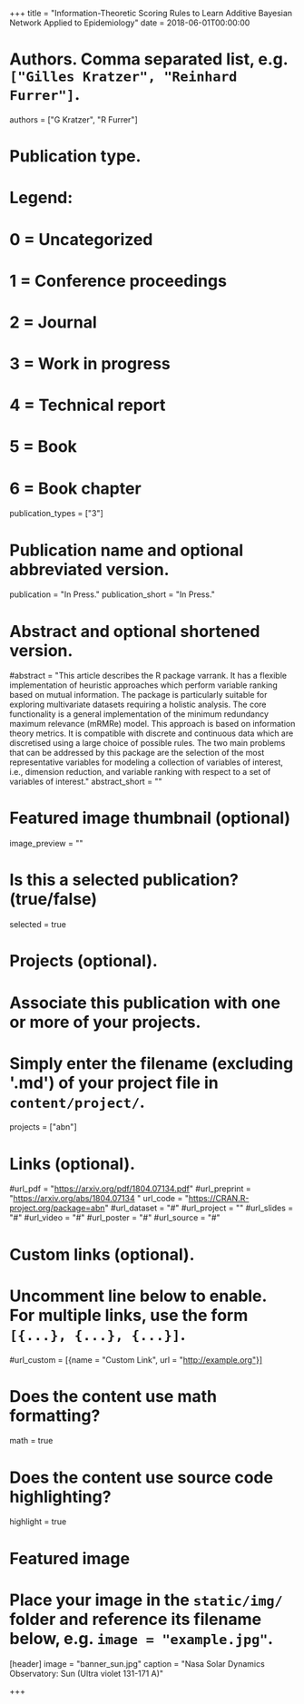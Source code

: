 +++
title = "Information-Theoretic Scoring Rules to Learn Additive Bayesian Network Applied to Epidemiology"
date = 2018-06-01T00:00:00

# Authors. Comma separated list, e.g. `["Gilles Kratzer", "Reinhard Furrer"]`.
authors = ["G Kratzer", "R Furrer"]

# Publication type.
# Legend:
# 0 = Uncategorized
# 1 = Conference proceedings
# 2 = Journal
# 3 = Work in progress
# 4 = Technical report
# 5 = Book
# 6 = Book chapter
publication_types = ["3"]

# Publication name and optional abbreviated version.
publication = "In Press."
publication_short = "In Press."

# Abstract and optional shortened version.
#abstract = "This article describes the R package varrank. It has a flexible implementation of heuristic approaches which perform variable ranking based on mutual information. The package is particularly suitable for exploring multivariate datasets requiring a holistic analysis. The core functionality is a general implementation of the minimum redundancy maximum relevance (mRMRe) model. This approach is based on information theory metrics. It is compatible with discrete and continuous data which are discretised using a large choice of possible rules. The two main problems that can be addressed by this package are the selection of the most representative variables for modeling a collection of variables of interest, i.e., dimension reduction, and variable ranking with respect to a set of variables of interest."
abstract_short = ""

# Featured image thumbnail (optional)
image_preview = ""

# Is this a selected publication? (true/false)
selected = true

# Projects (optional).
#   Associate this publication with one or more of your projects.
#   Simply enter the filename (excluding '.md') of your project file in `content/project/`.
projects = ["abn"]

# Links (optional).
#url_pdf = "https://arxiv.org/pdf/1804.07134.pdf"
#url_preprint = "https://arxiv.org/abs/1804.07134 "
url_code = "https://CRAN.R-project.org/package=abn"
#url_dataset = "#"
#url_project = ""
#url_slides = "#"
#url_video = "#"
#url_poster = "#"
#url_source = "#"

# Custom links (optional).
#   Uncomment line below to enable. For multiple links, use the form `[{...}, {...}, {...}]`.
#url_custom = [{name = "Custom Link", url = "http://example.org"}]

# Does the content use math formatting?
math = true

# Does the content use source code highlighting?
highlight = true

# Featured image
# Place your image in the `static/img/` folder and reference its filename below, e.g. `image = "example.jpg"`.
[header]
image = "banner_sun.jpg"
caption = "Nasa Solar Dynamics Observatory: Sun (Ultra violet 131-171 A)"

+++
